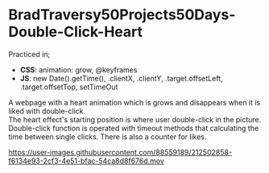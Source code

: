 # BradTraversy50Projects50Days-Double-Click-Heart
Practiced in;
   *  __CSS__: animation: grow, @keyframes
   *  __JS__: new Date().getTime(), .clientX, .clientY, .target.offsetLeft, .target.offsetTop, setTimeOut
   
A webpage with a heart animation which is grows and disappears when it is liked with double-click.<br>
The heart effect's starting position is where user double-click in the picture.<br>
Double-click function is operated with timeout methods that calculating the time between single clicks. There is also a counter for likes.<br>

https://user-images.githubusercontent.com/88559189/212502858-f6134e93-2cf3-4e51-bfac-54ca8d8f676d.mov


